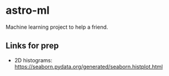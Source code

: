 # astro-ml
Machine learning project to help a friend.

## Links for prep

- 2D histograms: https://seaborn.pydata.org/generated/seaborn.histplot.html
